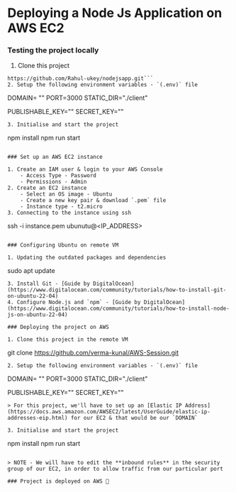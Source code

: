 # Deploying a Node Js Application on AWS EC2

### Testing the project locally

1. Clone this project
```
https://github.com/Rahul-ukey/nodejsapp.git```
2. Setup the following environment variables - `(.env)` file
```
DOMAIN= ""
PORT=3000
STATIC_DIR="./client"

PUBLISHABLE_KEY=""
SECRET_KEY=""
```
3. Initialise and start the project
```
npm install
npm run start
```

### Set up an AWS EC2 instance

1. Create an IAM user & login to your AWS Console
    - Access Type - Password
    - Permissions - Admin
2. Create an EC2 instance
    - Select an OS image - Ubuntu
    - Create a new key pair & download `.pem` file
    - Instance type - t2.micro
3. Connecting to the instance using ssh
```
ssh -i instance.pem ubunutu@<IP_ADDRESS>
```

### Configuring Ubuntu on remote VM

1. Updating the outdated packages and dependencies
```
sudo apt update
```
3. Install Git - [Guide by DigitalOcean](https://www.digitalocean.com/community/tutorials/how-to-install-git-on-ubuntu-22-04) 
4. Configure Node.js and `npm` - [Guide by DigitalOcean](https://www.digitalocean.com/community/tutorials/how-to-install-node-js-on-ubuntu-22-04)

### Deploying the project on AWS

1. Clone this project in the remote VM
```
git clone https://github.com/verma-kunal/AWS-Session.git
```
2. Setup the following environment variables - `(.env)` file
```
DOMAIN= ""
PORT=3000
STATIC_DIR="./client"

PUBLISHABLE_KEY=""
SECRET_KEY=""
```
> For this project, we'll have to set up an [Elastic IP Address](https://docs.aws.amazon.com/AWSEC2/latest/UserGuide/elastic-ip-addresses-eip.html) for our EC2 & that would be our `DOMAIN`

3. Initialise and start the project
```
npm install
npm run start
```

> NOTE - We will have to edit the **inbound rules** in the security group of our EC2, in order to allow traffic from our particular port

### Project is deployed on AWS 🎉
